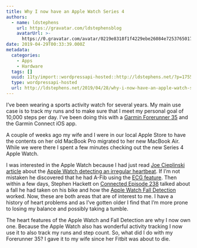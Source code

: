```yaml
---
title: Why I now have an Apple Watch Series 4
authors:
  - name: ldstephens
    url: https://gravatar.com/ldstephensblog
    avatarUrl: >-
      https://0.gravatar.com/avatar/0219e8318f1f4229ebe26084e7253765017f43ca0c631be37dc6d0b8ad6e40a4?s=96&d=identicon&r=G
date: 2019-04-29T00:33:39.000Z
metadata:
  categories:
    - Apps
    - Hardware
  tags: []
  uuid: 11ty/import::wordpressapi-hosted::http://ldstephens.net/?p=1755
  type: wordpressapi-hosted
  url: http://ldstephens.net/2019/04/28/why-i-now-have-an-apple-watch-series-4/
---
```

I’ve been wearing a sports activity watch for several years. My main use case is to track my runs and to make sure that I meet my personal goal of 10,000 steps per day. I’ve been doing this with a [Garmin Forerunner 35](https://buy.garmin.com/en-US/US/p/552962) and the Garmin Connect iOS app.

A couple of weeks ago my wife and I were in our local Apple Store to have the contents on her old MacBook Pro migrated to her new MacBook Air. While we were there I spent a few minutes checking out the new Series 4 Apple Watch.

I was interested in the Apple Watch because I had just read [Joe Cieplinski article](https://joecieplinski.com/blog/2019/03/28/i-now-have-a-cardiologist/) about the [Apple Watch detecting an irregular heartbeat](https://support.apple.com/en-us/HT208931). If I’m not mistaken he discovered that he had A-Fib using the [ECG feature](https://support.apple.com/en-us/HT208955). Then within a few days, Stephen Hackett on [Connected Episode 238](https://www.relay.fm/connected/238) talked about a fall he had taken on his bike and how the [Apple Watch Fall Detection](https://support.apple.com/en-us/HT208944) worked. Now, these are both areas that are of interest to me. I have a history of heart problems and as I’ve gotten older I find that I’m more prone to losing my balance and possibly taking a tumble.

The heart features of the Apple Watch and Fall Detection are why I now own one. Because the Apple Watch also has wonderful activity tracking I now use it to also track my runs and step count. So, what did I do with my Forerunner 35? I gave it to my wife since her Fitbit was about to die.